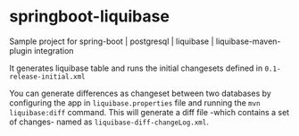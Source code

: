 # springboot-liquibase
Sample project for spring-boot | postgresql | liquibase | liquibase-maven-plugin integration

It generates liquibase table and runs the initial changesets defined in `0.1-release-initial.xml`

You can generate differences as changeset between two databases by configuring the app in `liquibase.properties` file
and running the `mvn liquibase:diff` command. This will generate a diff file -which contains a set of changes- named as 
`liquibase-diff-changeLog.xml`.
